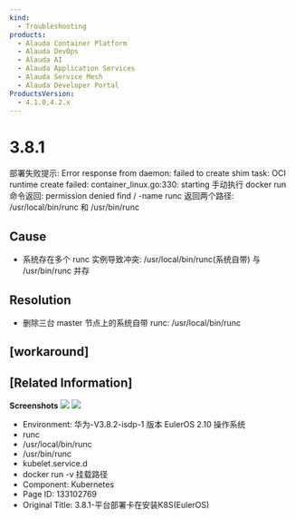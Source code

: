 ```yaml
---
kind:
  - Troubleshooting
products:
  - Alauda Container Platform
  - Alauda DevOps
  - Alauda AI
  - Alauda Application Services
  - Alauda Service Mesh
  - Alauda Developer Portal
ProductsVersion:
  - 4.1.0,4.2.x
---
```

<!-- A type of document that involves encountering a fault, diagnosing it, performing root cause analysis, and providing solutions. -->

# 3.8.1

部署失败提示: Error response from daemon: failed to create shim task: OCI runtime create failed: container_linux.go:330: starting 手动执行 docker run 命令返回: permission denied find / -name runc 返回两个路径: /usr/local/bin/runc 和 /usr/bin/runc

## Cause
- 系统存在多个 runc 实例导致冲突: /usr/local/bin/runc(系统自带) 与 /usr/bin/runc 并存

## Resolution
- 删除三台 master 节点上的系统自带 runc: /usr/local/bin/runc

## [workaround]

## [Related Information]
**Screenshots**
![](assets/3-8-1-ping-tai-bu-shu-qia-zai-an-zhuang-k8s-euleros/%E4%BC%81%E4%B8%9A%E5%BE%AE%E4%BF%A1%E6%88%AA%E5%9B%BE_16732354141926%283%29.png)
![](assets/3-8-1-ping-tai-bu-shu-qia-zai-an-zhuang-k8s-euleros/%E4%BC%81%E4%B8%9A%E5%BE%AE%E4%BF%A1%E6%88%AA%E5%9B%BE_16732303029493%281%29.png)
- Environment: 华为-V3.8.2-isdp-1 版本 EulerOS 2.10 操作系统
- runc
- /usr/local/bin/runc
- /usr/bin/runc
- kubelet.service.d
- docker run -v 挂载路径
- Component: Kubernetes
- Page ID: 133102769
- Original Title: 3.8.1-平台部署卡在安装K8S(EulerOS)

